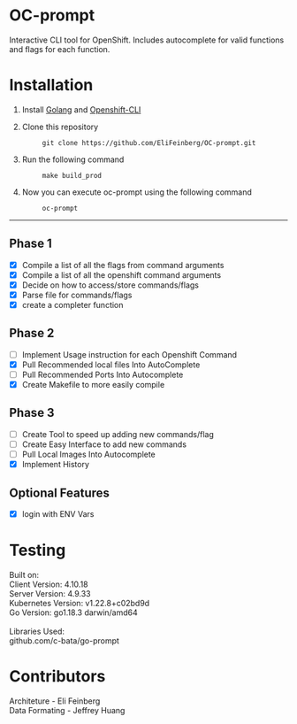 # OC-prompt
Interactive CLI tool for OpenShift. Includes autocomplete for valid functions and flags for each function.

# Installation 

1. Install [Golang](https://go.dev/doc/install) and [Openshift-CLI](https://docs.openshift.com/container-platform/4.8/cli_reference/openshift_cli/getting-started-cli.html)
2. Clone this repository 

            git clone https://github.com/EliFeinberg/OC-prompt.git
3. Run the following command
   
            make build_prod
4. Now you can execute oc-prompt using the following command

            oc-prompt
----------------

## Phase 1 
- [x] Compile a list of all the flags from command arguments
- [x] Compile a list of all the openshift command arguments
- [x] Decide on how to access/store commands/flags
- [x] Parse file for commands/flags 
- [x] create a completer function
## Phase 2
- [ ] Implement Usage instruction for each Openshift Command
- [x] Pull Recommended local files Into AutoComplete
- [ ] Pull Recommended Ports Into Autocomplete
- [x] Create Makefile to more easily compile

## Phase 3
- [ ] Create Tool to speed up adding new commands/flag
- [ ] Create Easy Interface to add new commands
- [ ] Pull Local Images Into Autocomplete
- [x] Implement History

## Optional Features
- [x] login with ENV Vars

# Testing
Built on: <br />
            Client Version: 4.10.18 <br />
            Server Version: 4.9.33 <br />
            Kubernetes Version: v1.22.8+c02bd9d <br />
            Go Version: go1.18.3 darwin/amd64 <br />
<br />
Libraries Used: <br />
        github.com/c-bata/go-prompt

# Contributors
Architeture - Eli Feinberg <br />
Data Formating - Jeffrey Huang <br />
